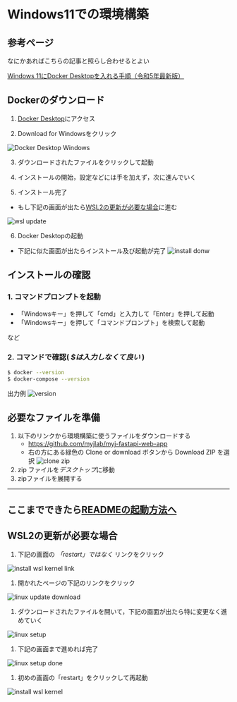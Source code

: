 # Windows11での環境構築

## 参考ページ
なにかあればこちらの記事と照らし合わせるとよい

[Windows 11にDocker Desktopを入れる手順（令和5年最新版）](https://qiita.com/zembutsu/items/a98f6f25ef47c04893b3)

## Dockerのダウンロード

1. [Docker Desktop](https://www.docker.com/products/docker-desktop)にアクセス

2. Download for Windowsをクリック

![Docker Desktop Windows](raw/../images/docker-desktop-page-win.png)

3. ダウンロードされたファイルをクリックして起動

4. インストールの開始，設定などには手を加えず，次に進んでいく

<!-- - もし下記の画面になったら[Windows Updateが必要な場合](#Windows-Updateが必要な場合)に進む

![install failed](raw/../images/docker_install_failed.png) -->

5. インストール完了

- もし下記の画面が出たら[WSL2の更新が必要な場合](#WSL2の更新が必要な場合)に進む

![wsl update](raw/../images/wsl2_done_restart.png)

6. Docker Desktopの起動

- 下記に似た画面が出たらインストール及び起動が完了
![install donw](raw/../images/docker-desktop.png)

## インストールの確認

### 1. コマンドプロンプトを起動
- 「Windowsキー」を押して「cmd」と入力して「Enter」を押して起動
- 「Windowsキー」を押して「コマンドプロンプト」を検索して起動

など

### 2. コマンドで確認( *$は入力しなくて良い* )

```bash
$ docker --version
$ docker-compose --version
```

出力例
![version](raw/../images/version.png)

## 必要なファイルを準備

1. 以下のリンクから環境構築に使うファイルをダウンロードする
    * https://github.com/myjlab/myj-fastapi-web-app
    * 右の方にある緑色の Clone or download ボタンから Download ZIP を選択
   ![clone zip](raw/../images/clone-zip.png)
2. zip ファイルを*デスクトップ*に移動
3. zipファイルを展開する

---
ここまでできたら[READMEの起動方法へ](../README.md)
--

<!-- ## Windows Updateが必要な場合

1. [Windowsダウンロードのページ](https://www.microsoft.com/ja-jp/software-download/windows10IS://www.microsoft.com/ja-jp/software-download/windows10)に進み，下記のボタンからダウンロードする
![Windows Update](https://github.com/marutaku/docker-fastapi-mysql-app/raw/master/docs/images/windows_update_page.png)

1. [元の手順](#Dockerのダウンロード)に戻る -->

## WSL2の更新が必要な場合

1. 下記の画面の *「restart」ではなく* リンクをクリック

![install wsl kernel link](raw/../images/install_wsl_kernel_link.png)

1. 開かれたページの下記のリンクをクリック

![linux update download](raw/../images/linux_update_download_page.png)

1. ダウンロードされたファイルを開いて，下記の画面が出たら特に変更なく進めていく

![linux setup](raw/../images/linux_setup.png)

1. 下記の画面まで進めれば完了

![linux setup done](raw/../images/linux_setup_done.png)

1. 初めの画面の「restart」をクリックして再起動

![install wsl kernel](raw/../images/install_wsl_kernel.png)
